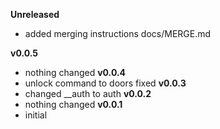 **Unreleased**
* added merging instructions docs/MERGE.md

**v0.0.5**
* nothing changed
**v0.0.4**
* unlock command to doors fixed
**v0.0.3**
* changed __auth to auth
**v0.0.2**
* nothing changed
**v0.0.1**
* initial